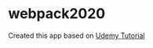 # webpack2020

Created this app based on [Udemy Tutorial](https://www.udemy.com/course/webpack-from-beginner-to-advanced/) 
